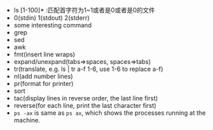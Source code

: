 - ls [1-100]* :匹配首字符为1~1或者是0或者是0的文件
- 0(stdin) 1(stdout) 2(stderr)
- some interesting command
 - grep
 - sed
 - awk
 - fmt(insert line wraps)
 - expand/unexpand(tabs=>spaces, spaces=>tabs)
 - tr(translate, e.g. ls | tr a-f 1-6, use 1-6 to replace a-f)
 - nl(add number lines)
 - pr(format for printer)
 - sort
 - tac(display lines in reverse order, the last line first)
 - reverse(for each line, print the last character first)
 - `ps -ax` is same as `ps ax`, which shows the processes running at the machine.
